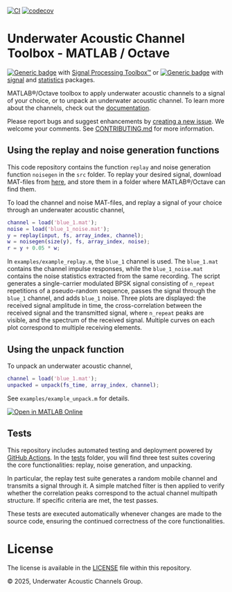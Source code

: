 [![CI](https://github.com/uwa-channels/replay_matlab/actions/workflows/ci.yml/badge.svg)](https://github.com/uwa-channels/replay_matlab/actions/workflows/ci.yml)
[![codecov](https://codecov.io/gh/uwa-channels/replay_matlab/graph/badge.svg?token=NQ1M28NGYM)](https://codecov.io/gh/uwa-channels/replay_matlab)

# Underwater Acoustic Channel Toolbox - MATLAB / Octave

[![Generic badge](https://img.shields.io/badge/MATLAB-R2021a-BLUE.svg)](https://shields.io/) with [Signal Processing Toolbox™](https://www.mathworks.com/products/signal.html) or [![Generic badge](https://img.shields.io/badge/Octave-9.0-BLUE.svg)](https://shields.io) with [signal](https://gnu-octave.github.io/packages/signal/) and [statistics](https://gnu-octave.github.io/packages/statistics/) packages.

MATLAB®/Octave toolbox to apply underwater acoustic channels to a signal of your choice, or to unpack an underwater acoustic channel. To learn more about the channels, check out the [documentation](https://uwa-channels.github.io/). 

Please report bugs and suggest enhancements by [creating a new issue](https://github.com/uwa-channels/replay_matlab/issues). We welcome your comments.  See [CONTRIBUTING.md](CONTRIBUTING.md) for more information.

## Using the replay and noise generation functions

This code repository contains the function `replay` and noise generation function `noisegen` in the `src` folder. To replay your desired signal, download MAT-files from [here](https://www.dropbox.com/scl/fo/3gyt4cgw47jfx716v0epd/AIqYaL5S2RxGylREu3sn-vY?rlkey=w2mvoklkm42zrrf6k6lwlzcxu&st=u3u6b5r9&dl=0), and store them in a folder where MATLAB®/Octave can find them.

To load the channel and noise MAT-files, and replay a signal of your choice through an underwater acoustic channel,
```matlab
channel = load('blue_1.mat');
noise = load('blue_1_noise.mat');
y = replay(input, fs, array_index, channel);
w = noisegen(size(y), fs, array_index, noise);
r = y + 0.05 * w;
```

In `examples/example_replay.m`, the `blue_1` channel is used. The `blue_1.mat` contains the channel impulse responses, while the `blue_1_noise.mat` contains the noise statistics extracted from the same recording. The script generates a single-carrier modulated BPSK signal consisting of `n_repeat` repetitions of a pseudo-random sequence, passes the signal through the `blue_1` channel, and adds `blue_1` noise. Three plots are displayed: the received signal amplitude in time, the cross-correlation between the received signal and the transmitted signal, where `n_repeat` peaks are visible, and the spectrum of the received signal. Multiple curves on each plot correspond to multiple receiving elements. 

## Using the unpack function

To unpack an underwater acoustic channel,
```matlab
channel = load('blue_1.mat');
unpacked = unpack(fs_time, array_index, channel);
```

See `examples/example_unpack.m` for details.

[![Open in MATLAB Online](https://www.mathworks.com/images/responsive/global/open-in-matlab-online.svg)](https://matlab.mathworks.com/open/github/v1?repo=uwa-channels/replay_matlab)

## Tests
This repository includes automated testing and deployment powered by [GitHub Actions](https://github.com/uwa-channels/replay_matlab/actions). In the [tests](/tests) folder, you will find three test suites covering the core functionalities: replay, noise generation, and unpacking.

In particular, the replay test suite generates a random mobile channel and transmits a signal through it. A simple matched filter is then applied to verify whether the correlation peaks correspond to the actual channel multipath structure. If specific criteria are met, the test passes.

These tests are executed automatically whenever changes are made to the source code, ensuring the continued correctness of the core functionalities.

# License
The license is available in the [LICENSE](LICENSE) file within this repository.

© 2025, Underwater Acoustic Channels Group.
